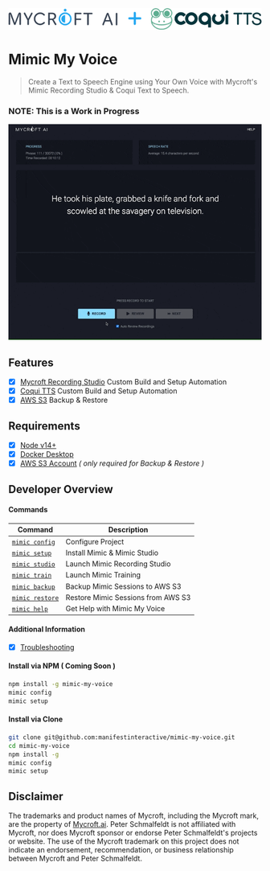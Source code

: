 ![Header Logo](docs/img/header.png "Header Logo")

Mimic My Voice
===

> Create a Text to Speech Engine using Your Own Voice with Mycroft's Mimic Recording Studio & Coqui Text to Speech.

### NOTE:  This is a Work in Progress

![demo](docs/img/demo.gif "demo")

## Features

- [X] [Mycroft Recording Studio](https://github.com/manifestinteractive/mimic-recording-studio) Custom Build and Setup Automation
- [X] [Coqui TTS](https://github.com/manifestinteractive/tts) Custom Build and Setup Automation
- [X] [AWS S3](https://aws.amazon.com/s3/) Backup & Restore

## Requirements

- [X] [Node v14+](https://nodejs.org/en/download/)
- [X] [Docker Desktop](https://www.docker.com/products/docker-desktop)
- [X] [AWS S3 Account](https://aws.amazon.com/s3) _( only required for Backup & Restore )_

## Developer Overview

#### Commands

Command                                | Description
---------------------------------------|--------------------------
[`mimic config`](docs/cmd-config.md)   | Configure Project
[`mimic setup`](docs/cmd-setup.md)     | Install Mimic & Mimic Studio
[`mimic studio`](docs/cmd-studio.md)   | Launch Mimic Recording Studio
[`mimic train`](docs/cmd-train.md)     | Launch Mimic Training
[`mimic backup`](docs/cmd-backup.md)   | Backup Mimic Sessions to AWS S3
[`mimic restore`](docs/cmd-restore.md) | Restore Mimic Sessions from AWS S3
[`mimic help`](docs/cmd-help.md)       | Get Help with Mimic My Voice

#### Additional Information

- [X] [Troubleshooting](docs/troubleshooting.md)

#### Install via NPM ( Coming Soon )

```bash
npm install -g mimic-my-voice
mimic config
mimic setup
```

#### Install via Clone

```bash
git clone git@github.com:manifestinteractive/mimic-my-voice.git
cd mimic-my-voice
npm install -g
mimic config
mimic setup
```

## Disclaimer

The trademarks and product names of Mycroft, including the Mycroft mark, are the property of [Mycroft.ai](https://mycroft.ai). Peter Schmalfeldt is not affiliated with Mycroft, nor does Mycroft sponsor or endorse Peter Schmalfeldt's projects or website. The use of the Mycroft trademark on this project does not indicate an endorsement, recommendation, or business relationship between Mycroft and Peter Schmalfeldt.
